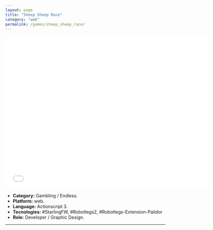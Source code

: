 ```yaml
---
layout: page
title: "Sheep Sheep Race"
category: "web"
permalink: /games/sheep_sheep_race/
---
```


<iframe class="flashtime" src="{{site.baseurl}}/others/swfs/sheep_sheep_race.swf"  wmode="transparent"  height="480" width="640" frameborder="0" scrolling="no" noresize="noresize"></iframe>

+ **Category:** Gambling / Endless.
+ **Platform:** web.
+ **Language:** Actionscript 3.
+ **Tecnologies:** #StarlingFW, #Robotlegs2, #Robotlegs-Extension-Palidor
+ **Role:** Developer / Graphic Design.

* * *
